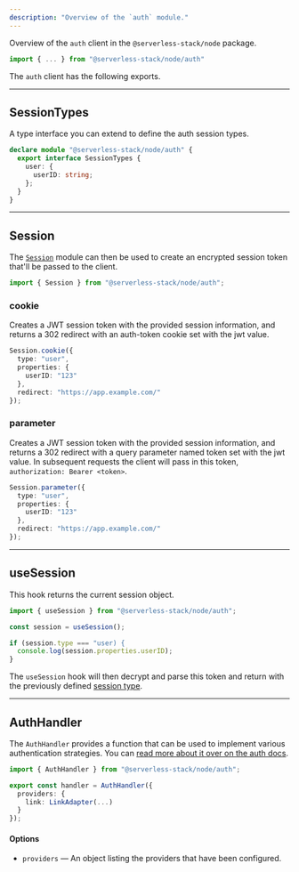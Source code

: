 ```yaml
---
description: "Overview of the `auth` module."
---
```


Overview of the `auth` client in the `@serverless-stack/node` package.

```ts
import { ... } from "@serverless-stack/node/auth"
```

The `auth` client has the following exports. 

---

## SessionTypes

A type interface you can extend to define the auth session types.

```ts
declare module "@serverless-stack/node/auth" {
  export interface SessionTypes {
    user: {
      userID: string;
    };
  }
}
```

---

## Session

The [`Session`](../auth.md#session) module can then be used to create an encrypted session token that'll be passed to the client.

```ts
import { Session } from "@serverless-stack/node/auth";
```

### cookie

Creates a JWT session token with the provided session information, and returns a 302 redirect with an auth-token cookie set with the jwt value.

```ts
Session.cookie({
  type: "user",
  properties: {
    userID: "123"
  },
  redirect: "https://app.example.com/"
});
```

### parameter

Creates a JWT session token with the provided session information, and returns a 302 redirect with a query parameter named token set with the jwt value. In subsequent requests the client will pass in this token, `authorization: Bearer <token>`.

```ts
Session.parameter({
  type: "user",
  properties: {
    userID: "123"
  },
  redirect: "https://app.example.com/"
});
```

---

## useSession

This hook returns the current session object.

```ts
import { useSession } from "@serverless-stack/node/auth";

const session = useSession();

if (session.type === "user) {
  console.log(session.properties.userID);
}
```

The `useSession` hook will then decrypt and parse this token and return with the previously defined [session type](#sessiontypes).

---

## AuthHandler

The `AuthHandler` provides a function that can be used to implement various authentication strategies. You can [read more about it over on the auth docs](../auth.md).

```ts
import { AuthHandler } from "@serverless-stack/node/auth";

export const handler = AuthHandler({
  providers: {
    link: LinkAdapter(...)
  }
});
```

#### Options

- `providers` — An object listing the providers that have been configured.